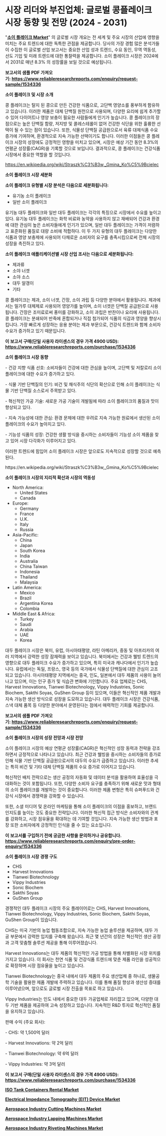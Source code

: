 <p><h1>시장 리더와 부진업체: 글로벌 콩플레이크 시장 동향 및 전망 (2024 - 2031)</h1></p><p>"<strong><a href="https://www.reliableresearchreports.com/soy-flakes-r1534336?utm_campaign=105&utm_medium=7&utm_source=Github&utm_content=ia&utm_term=15102024&utm_id=soy-flakes">소이 플레이크 Market</a></strong>" 의 글로벌 시장 개요는 전 세계 및 주요 시장의 산업에 영향을 미치는 주요 트렌드에 대한 독특한 관점을 제공합니다. 당사의 가장 경험 많은 분석가들이 수집한 이 글로벌 산업 보고서는 중요한 산업 성과 트렌드, 수요 동인, 무역 역동성, 선도 기업 및 미래 트렌드에 대한 통찰력을 제공합니다. 소이 플레이크 시장은 2024에서 2031로 매년 8.3% 의 성장률을 보일 것으로 예상됩니다.</p>
<p><strong>보고서의 샘플 PDF 가져오기:&nbsp;<a href="https://www.reliableresearchreports.com/enquiry/request-sample/1534336?utm_campaign=105&utm_medium=7&utm_source=Github&utm_content=ia&utm_term=15102024&utm_id=soy-flakes">https://www.reliableresearchreports.com/enquiry/request-sample/1534336</a></strong></p>
<p><strong>소이 플레이크 및 시장 소개</strong></p>
<p><p>콩 플레이크는 탈지 된 콩으로 만든 건강한 식품으로, 고단백 영양소를 풍부하게 함유하고 있습니다. 이러한 제품은 대체 단백질 원천으로 사용되며, 다양한 요리에 쉽게 추가할 수 있어 다이어트나 영양 보충이 필요한 사람들에게 인기가 높습니다. 콩 플레이크의 장점으로는 높은 단백질 함량, 저지방 및 콜레스테롤이 없어 건강한 식단을 위한 훌륭한 선택이 될 수 있는 점이 있습니다. 또한, 식물성 단백질 공급원으로서 육류 대체식품 수요 증가에 기여하며, 환경적으로 지속 가능한 선택이기도 합니다. 이러한 이점들은 콩 플레이크 시장의 성장에도 긍정적인 영향을 미치고 있으며, 시장은 예상 기간 동안 8.3%의 연평균 성장률(CAGR)을 기록할 것으로 보입니다. 결과적으로, 콩 플레이크는 건강식품 시장에서 중요한 역할을 할 것입니다.</p></p>
<p><a href="https://en.wikipedia.org/wiki/Straszk%C3%B3w,_Gmina_Ko%C5%9Bcielec?utm_campaign=105&utm_medium=7&utm_source=Github&utm_content=ia&utm_term=15102024&utm_id=soy-flakes">https://en.wikipedia.org/wiki/Straszk%C3%B3w,_Gmina_Ko%C5%9Bcielec</a></p>
<p><strong>소이 플레이크 시장 세분화</strong></p>
<p><strong>소이 플레이크 유형별 시장 분석은 다음으로 세분화됩니다:</strong></p>
<p><ul><li>유기농 소이 플레이크</li><li>일반 소이 플레이크</li></ul></p>
<p><p>유기농 대두 플레이크와 일반 대두 플레이크는 각각의 특징으로 시장에서 수요를 높이고 있다. 유기농 대두 플레이크는 화학 비료와 농약을 사용하지 않고 재배되어 건강과 환경에 대한 관심이 높은 소비자들에게 인기가 있으며, 일반 대두 플레이크는 가격이 저렴하고 표준화된 품질로 대량 소비에 적합하다. 이 두 가지 유형의 대두 플레이크는 다양한 식품과 영양 보충제에 사용되어 다채로운 소비자의 요구를 충족시킴으로써 전체 시장의 성장을 촉진하고 있다.</p></p>
<p><strong>소이 플레이크 애플리케이션별 시장 산업 조사는 다음으로 세분화됩니다:</strong></p>
<p><ul><li>제과류</li><li>소야 너겟</li><li>소야 소스</li><li>대두 알갱이</li><li>기타</li></ul></p>
<p><p>콩 플레이크는 제과, 소이 너겟, 간장, 소이 과립 등 다양한 분야에서 활용됩니다. 제과에서는 밀가루 대체제로 사용되어 영양가를 높이며, 소이 너겟은 단백질 공급원으로 사용됩니다. 간장은 조미료로써 풍미를 강화하고, 소이 과립은 반찬이나 요리에 사용됩니다. 콩 플레이크는 분쇄되어 반죽에 혼합되거나 직접 첨가되어 식품의 식감과 영양을 향상시킵니다. 가장 빠르게 성장하는 응용 분야는 제과 부문으로, 건강식 트렌드와 함께 소비자 수요가 증가하고 있기 때문입니다.</p></p>
<p><strong>이 보고서 구매(단일 사용자 라이센스의 경우 가격 4900 USD): <a href="https://www.reliableresearchreports.com/purchase/1534336?utm_campaign=105&utm_medium=7&utm_source=Github&utm_content=ia&utm_term=15102024&utm_id=soy-flakes">https://www.reliableresearchreports.com/purchase/1534336</a></strong></p>
<p><strong>소이 플레이크 시장 동향</strong></p>
<p><p>- 건강 지향 식품 선호: 소비자들이 건강에 대한 관심을 높이며, 고단백 및 저칼로리 소이 플레이크에 대한 수요가 증가하고 있다.</p><p>- 식물 기반 단백질의 인기: 비건 및 채식주의 식단의 확산으로 인해 소이 플레이크는 식물 기반 단백질 소스로서 주목받고 있다.</p><p>- 혁신적인 가공 기술: 새로운 가공 기술이 개발됨에 따라 소이 플레이크의 품질과 맛이 향상되고 있다.</p><p>- 지속 가능성에 대한 관심: 환경 문제에 대한 우려로 지속 가능한 원료에서 생산된 소이 플레이크의 수요가 높아지고 있다.</p><p>- 기능성 식품의 성장: 건강한 생활 방식을 중시하는 소비자들이 기능성 소이 제품을 찾고 있어 시장 다각화가 이루어지고 있다.</p><p>이러한 트렌드에 힘입어 소이 플레이크 시장은 앞으로도 지속적으로 성장할 것으로 예측된다.</p></p>
<p>https://en.wikipedia.org/wiki/Straszk%C3%B3w,_Gmina_Ko%C5%9Bcielec</p>
<p><strong>소이 플레이크 시장의 지리적 확산과 시장의 역동성</strong></p>
<p><ul>
    <li>
        North America:
        <ul>
            <li>United States</li>
            <li>Canada</li>
        </ul>
    </li>
    <li>
        Europe:
        <ul>
            <li>Germany</li>
            <li>France</li>
            <li>U.K.</li>
            <li>Italy</li>
            <li>Russia</li>
        </ul>
    </li>
    <li>
        Asia-Pacific:
        <ul>
            <li>China</li>
            <li>Japan</li>
            <li>South Korea</li>
            <li>India</li>
            <li>Australia</li>
            <li>China Taiwan</li>
            <li>Indonesia</li>
            <li>Thailand</li>
            <li>Malaysia</li>
        </ul>
    </li>
    <li>
        Latin America:
        <ul>
            <li>Mexico</li>
            <li>Brazil</li>
            <li>Argentina Korea</li>
            <li>Colombia</li>
        </ul>
    </li>
    <li>
        Middle East & Africa:
        <ul>
            <li>Turkey</li>
            <li>Saudi</li>
            <li>Arabia</li>
            <li>UAE</li>
            <li>Korea</li>
        </ul>
    </li>
    </ul></p>
<p><p>대두 플레이크 시장은 북미, 유럽, 아시아태평양, 라틴 아메리카, 중동 및 아프리카의 여러 지역에서 강력한 성장 잠재력을 보이고 있습니다. 북미에서는 건강과 웰빙 트렌드의 영향으로 대두 플레이크 수요가 증가하고 있으며, 특히 미국과 캐나다에서 인기가 높습니다. 유럽에서는 독일, 프랑스, 영국 등의 국가에서 식물성 단백질에 대한 관심이 고조되고 있습니다. 아시아태평양 지역에서는 중국, 인도, 일본에서 대두 제품의 사용이 늘어나고 있으며, 이는 인구 증가 및 식습관 변화에 기인합니다. 주요 업체로는 CHS, Harvest Innovations, Tianwei Biotechnology, Vippy Industries, Sonic Biochem, Sakthi Soyas, GuShen Group 등이 있으며, 이들은 혁신적인 제품 개발과 지속 가능한 생산 방식으로 성장을 도모하고 있습니다. 대두 플레이크 시장은 건강식품, 스낵 대체 품목 등 다양한 분야에서 운영된다는 점에서 매력적인 기회를 제공합니다.</p></p>
<p><strong>보고서의 샘플 PDF 가져오기:&nbsp;<a href="https://www.reliableresearchreports.com/enquiry/request-sample/1534336?utm_campaign=105&utm_medium=7&utm_source=Github&utm_content=ia&utm_term=15102024&utm_id=soy-flakes">https://www.reliableresearchreports.com/enquiry/request-sample/1534336</a></strong></p>
<p><strong>소이 플레이크 시장의 성장 전망과 시장 전망</strong></p>
<p><p>소이 플레이크 시장의 예상 연평균 성장률(CAGR)은 혁신적인 성장 동력과 전략을 강조하면서 긍정적으로 나타나고 있습니다. 최근 건강과 웰빙을 중시하는 소비자들의 증가로 인해 식물 기반 단백질 공급원으로서의 대두의 수요가 급증하고 있습니다. 이러한 추세는 특히 비건 및 기타 대체 단백질 제품의 수요 증가로 이어지고 있습니다.</p><p>혁신적인 배치 전략으로는 생산 공정의 자동화 및 데이터 분석을 활용하여 효율성을 극대화하는 것이 포함됩니다. 또한, 다양한 소비자 요구를 충족하기 위해 새로운 맛과 형태의 소이 플레이크를 개발하는 것이 중요합니다. 이러한 제품 변형은 특히 슈퍼푸드와 건강식 시장에서 경쟁력을 강화할 수 있습니다.</p><p>또한, 소셜 미디어 및 온라인 마케팅을 통해 소이 플레이크의 이점을 홍보하고, 브랜드 인지도를 높이는 것도 중요한 전략입니다. 이러한 혁신적 접근 방식은 소비자와의 관계를 강화하고, 시장 점유율을 확대하는 데 기여할 것입니다. 지속 가능한 생산 방법과 포장 또한 소비자에게 긍정적인 인식을 줄 수 있는 요소입니다.</p></p>
<p><strong>이 보고서를 구입하기 전에 궁금한 사항을 문의하거나 공유합니다. <a href="https://www.reliableresearchreports.com/enquiry/pre-order-enquiry/1534336?utm_campaign=105&utm_medium=7&utm_source=Github&utm_content=ia&utm_term=15102024&utm_id=soy-flakes">https://www.reliableresearchreports.com/enquiry/pre-order-enquiry/1534336</a></strong></p>
<p><strong>소이 플레이크 시장 경쟁 구도</strong></p>
<p><ul><li>CHS</li><li>Harvest Innovations</li><li>Tianwei Biotechnology</li><li>Vippy Industries</li><li>Sonic Biochem</li><li>Sakthi Soyas</li><li>GuShen Group</li></ul></p>
<p><p>경쟁적인 대두 플레이크 시장의 주요 플레이어로는 CHS, Harvest Innovations, Tianwei Biotechnology, Vippy Industries, Sonic Biochem, Sakthi Soyas, GuShen Group이 있습니다.</p><p>CHS는 미국 기반의 농업 협동조합으로, 지속 가능한 농업 솔루션을 제공하며, 대두 가공 부문에서 강력한 입지를 구축해 왔습니다. 최근 몇 년간의 성장은 혁신적인 생산 공정과 고객 맞춤형 솔루션 제공을 통해 이루어졌습니다.</p><p>Harvest Innovations는 대두 제품의 혁신적인 가공 방법을 통해 차별화된 시장 위치를 가지고 있습니다. 이 회사는 천연 식품 및 건강식품 트렌드에 맞춘 제품 라인을 성공적으로 확장하며 시장 점유율을 높이고 있습니다.</p><p>Tianwei Biotechnology는 중국 내에서 대두 제품의 주요 생산업체 중 하나로, 생물공학 기술을 활용한 제품 개발에 주력하고 있습니다. 이를 통해 품질 향상과 생산성 증대를 이루어냈으며, 앞으로도 글로벌 시장 진출을 목표로 하고 있습니다.</p><p>Vippy Industries는 인도 내에서 중요한 대두 가공업체로 자리잡고 있으며, 다양한 대두 기반 제품을 제공하여 고속 성장하고 있습니다. 지속적인 R&D 투자로 혁신적인 품질을 유지하고 있습니다.</p><p>판매 수익 (주요 회사):</p><p>- CHS: 약 1,500억 달러</p><p>- Harvest Innovations: 약 2억 달러</p><p>- Tianwei Biotechnology: 약 6억 달러</p><p>- Vippy Industries: 약 3억 달러</p></p>
<p><strong>이 보고서 구매(단일 사용자 라이센스의 경우 가격 4900 USD): <a href="https://www.reliableresearchreports.com/purchase/1534336?utm_campaign=105&utm_medium=7&utm_source=Github&utm_content=ia&utm_term=15102024&utm_id=soy-flakes">https://www.reliableresearchreports.com/purchase/1534336</a></strong></p>
<p><strong><p><a href="https://github.com/LacThu1/Market-Research-Report-List-1/blob/main/iso-tank-containers-rental-market.md?utm_campaign=105&utm_medium=7&utm_source=Github&utm_content=ia&utm_term=15102024&utm_id=soy-flakes">ISO Tank Containers Rental Market</a></p><p><a href="https://github.com/DianaWilson796/Market-Research-Report-List-1/blob/main/electrical-impedance-tomography-eit-device-market.md?utm_campaign=105&utm_medium=7&utm_source=Github&utm_content=ia&utm_term=15102024&utm_id=soy-flakes">Electrical Impedance Tomography (EIT) Device Market</a></p><p><a href="https://www.linkedin.com/pulse/aerospace-industry-cutting-machines-momentum-charting-149-cagr-1m7gf?utm_campaign=105&utm_medium=7&utm_source=Github&utm_content=ia&utm_term=15102024&utm_id=soy-flakes">Aerospace Industry Cutting Machines Market</a></p><p><a href="https://www.linkedin.com/pulse/global-aerospace-industry-lapping-machines-market-share-syflf?utm_campaign=105&utm_medium=7&utm_source=Github&utm_content=ia&utm_term=15102024&utm_id=soy-flakes">Aerospace Industry Lapping Machines Market</a></p><p><a href="https://www.linkedin.com/pulse/aerospace-industry-riveting-machines-market-shifts-strategic-hd6qe?utm_campaign=105&utm_medium=7&utm_source=Github&utm_content=ia&utm_term=15102024&utm_id=soy-flakes">Aerospace Industry Riveting Machines Market</a></p></strong></p>
<p></p>